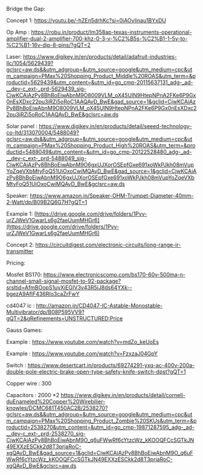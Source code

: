 Bridge the Gap:

Concept 1: https://youtu.be/-hZEn5drhKc?si=0iAOvlinau1BYxDU

Op Amp : https://robu.in/product/lm358ap-texas-instruments-operational-amplifier-dual-2-amplifier-700-khz-0-3-v-%C2%B5s-%C2%B1-1-5v-to-%C2%B1-16v-dip-8-pins/?gQT=2

Laser: https://www.digikey.in/en/products/detail/adafruit-industries-llc/1054/5629439?gclsrc=aw.ds&&utm_adgroup=&utm_source=google&utm_medium=cpc&utm_campaign=PMax%20Shopping_Product_Middle%20ROAS&utm_term=&productid=5629439&utm_content=&utm_id=go_cmp-20115637131_adg-_ad-__dev-c_ext-_prd-5629439_sig-CjwKCAiAzPy8BhBoEiwAbnM9O8009VLM_oX45UlN9HtepNPnA2FKe6P9Gx0nEsXDxc22pu3iRZi5oRoC1AAQAvD_BwE&gad_source=1&gclid=CjwKCAiAzPy8BhBoEiwAbnM9O8009VLM_oX45UlN9HtepNPnA2FKe6P9Gx0nEsXDxc22pu3iRZi5oRoC1AAQAvD_BwE&gclsrc=aw.ds

Solar panel : https://www.digikey.in/en/products/detail/seeed-technology-co-ltd/313070004/5488049?gclsrc=aw.ds&&utm_adgroup=&utm_source=google&utm_medium=cpc&utm_campaign=PMax%20Shopping_Product_High%20ROAS&utm_term=&productid=5488049&utm_content=&utm_id=go_cmp-20122528480_adg-_ad-__dev-c_ext-_prd-5488049_sig-CjwKCAiAzPy8BhBoEiwAbnM9O6gxUJXorOSEpfGxe691xoWkPJkh08mVupYoZqeVXbMtyFoQ51UiOxoCwiMQAvD_BwE&gad_source=1&gclid=CjwKCAiAzPy8BhBoEiwAbnM9O6gxUJXorOSEpfGxe691xoWkPJkh08mVupYoZqeVXbMtyFoQ51UiOxoCwiMQAvD_BwE&gclsrc=aw.ds

Speaker: https://www.amazon.in/Speaker-OHM-Trumpet-Diameter-40mm-2-Watt/dp/B09B2Q6G7H?gQT=1

Example 1: [https://drive.google.com/drive/folders/1Pvv-urZJWeV1GwarLs6g2faeUumMHGr6](https://drive.google.com/drive/folders/1Pvv-urZJWeV1GwarLs6g2faeUumMHGr6)

Concept 2: https://circuitdigest.com/electronic-circuits/long-range-ir-transmitter 

Pricing:

Mosfet BS170: https://www.electronicscomp.com/bs170-60v-500ma-n-channel-small-signal-mosfet-to-92-package?srsltid=AfmBOopS1uvXiEGIV3v43R5iJ8ds64YXk--bgezA9AfIF436RIo3caZrFwY

cd4047 ic : http://amazon.in/CD4047-IC-Astable-Monostable-Multivibrator/dp/B08P595VV9?gQT=2&gRefinements=UNSTRUCTURED:Price


Gauss Games: 

Example : https://www.youtube.com/watch?v=mdZo_keUoEs

Example : https://www.youtube.com/watch?v=FzxzaJ04GpY

Switch : https://www.desertcart.in/products/69274291-yxq-ac-400v-200a-double-pole-electric-brake-open-type-safety-knife-switch-dpst?gQT=1

Copper wire : 300

Capacitors : 2000 *2 https://www.digikey.in/en/products/detail/cornell-duEnameled%20Copper%20Wirebilier-knowles/DCMC681T450AC2B/2538270?gclsrc=aw.ds&&utm_adgroup=&utm_source=google&utm_medium=cpc&utm_campaign=PMax%20Shopping_Product_Zombie%20SKUs&utm_term=&productid=2538270&utm_content=&utm_id=go_cmp-19871287595_adg-_ad-__dev-c_ext-_prd-2538270_sig-CjwKCAiAzPy8BhBoEiwAbnM9O_q6uFWwRf6cYtzcWz_kKOOQFCcSGTkJN49EXXzESCkk2d8T3prjaRoC-xgQAvD_BwE&gad_source=1&gclid=CjwKCAiAzPy8BhBoEiwAbnM9O_q6uFWwRf6cYtzcWz_kKOOQFCcSGTkJN49EXXzESCkk2d8T3prjaRoC-xgQAvD_BwE&gclsrc=aw.ds


